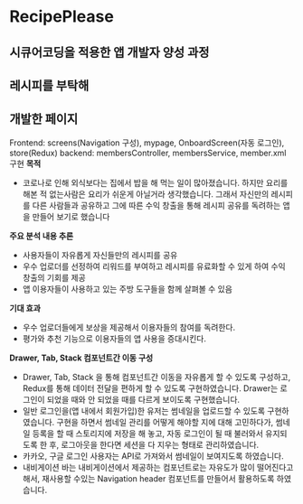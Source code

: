 # RecipePlease

## 시큐어코딩을 적용한 앱 개발자 양성 과정

레시피를 부탁해
---

**개발한 페이지**
---
Frontend: screens(Navigation 구성), mypage, OnboardScreen(자동 로그인), store(Redux)
backend: membersController, membersService, member.xml 구현
**목적**
  -	코로나로 인해 외식보다는 집에서 밥을 해 먹는 일이 많아졌습니다. 하지만 요리를 해본 적 없는사람은 요리가 쉬운게 아닐거라 생각했습니다. 그래서 자신만의 레시피를 다른 사람들과 공유하고 그에 따른 수익 창출을 통해 레시피 공유를 독려하는 앱을 만들어 보기로 했습니다

**주요 분석 내용 추론**
  -	사용자들이 자유롭게 자신들만의 레시피를 공유
  -	우수 업로더를 선정하여 리워드를 부여하고 레시피를 유료화할 수 있게 하여 수익 창출의 기회를 제공
  -	앱 이용자들이 사용하고 있는 주방 도구들을 함께 살펴볼 수 있음
 
**기대 효과**
  -	우수 업로더들에게 보상을 제공해서 이용자들의 참여를 독려한다.
  -	평가와 추천 기능으로 이용자들의 앱 사용을 증대시킨다.



**Drawer, Tab, Stack 컴포넌트간 이동 구성**
-	Drawer, Tab, Stack 을 통해 컴포넌트간 이동을 자유롭게 할 수 있도록 구성하고, Redux를 통해 데이터 전달을 편하게 할 수 있도록 구현하였습니다. Drawer는 로그인이 되었을 때와 안 되었을 때를 다르게 보이도록 구현했습니다.
-	일반 로그인을(앱 내에서 회원가입)한 유저는 썸네일을 업로드할 수 있도록 구현하였습니다. 구현을 하면서 썸네일 관리를 어떻게 해야할 지에 대해 고민하다가, 썸네일 등록을 할 때 스토리지에 저장을 해 놓고, 자동 로그인이 될 때 불러와서 유지되도록 한 후, 로그아웃을 한다면 세션을 다 지우는 형태로 관리하였습니다.
-	카카오, 구글 로그인 사용자는 API로 가져와서 썸네일이 보여지도록 하였습니다.
-	내비게이션 바는 내비게이션에서 제공하는 컴포넌트로는 자유도가 많이 떨어진다고 해서, 재사용할 수있는 Navigation header 컴포넌트를 만들어서 활용하도록 하였습니다.

